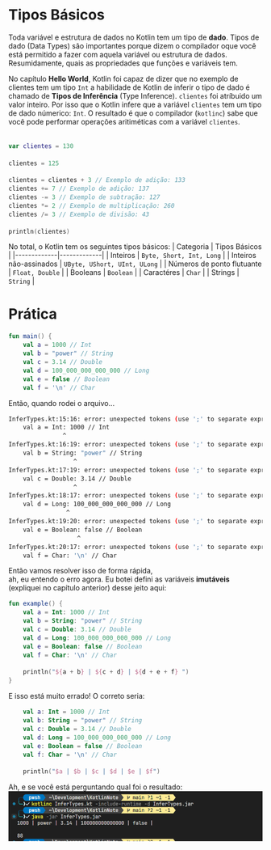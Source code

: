 # Tipos Básicos

Toda variável e estrutura de dados no Kotlin tem um tipo de **dado**. Tipos de dado (Data Types) são importantes porque dizem o compilador oque você está permitido a fazer com aquela variável ou estrutura de dados. Resumidamente, quais as propriedades que funções e variáveis tem.

No capítulo **Hello World**, Kotlin foi capaz de dizer que no exemplo de clientes tem um tipo `Int` a habilidade de Kotlin de inferir o tipo de dado é chamado de **Tipos de Inferência** (Type Inference). `clientes` foi atríbuido um valor inteiro. Por isso que o Kotlin infere que a variável `clientes` tem um tipo de dado númerico: `Int`. O resultado é que o compilador (`kotlinc`) sabe que você pode performar operações aritiméticas com a variável `clientes`.

```kotlin

var clientes = 130

clientes = 125

clientes = clientes + 3 // Exemplo de adição: 133
clientes += 7 // Exemplo de adição: 137
clientes -= 3 // Exemplo de subtração: 127
clientes *= 2 // Exemplo de multiplicação: 260
clientes /= 3 // Exemplo de divisão: 43

println(clientes)

```

No total, o Kotlin tem os seguintes tipos básicos:
| Categoria | Tipos Básicos |
|-------------|-------------|
| Inteiros    | `Byte, Short, Int, Long`    | 
| Inteiros não-assinados   | `UByte, UShort, UInt, ULong`    | 
| Números de ponto flutuante   | `Float, Double` |
| Booleans | `Boolean` |
| Caractéres | `Char` |
| Strings | `String` |


# Prática
```kotlin
fun main() {
    val a = 1000 // Int
    val b = "power" // String
    val c = 3.14 // Double
    val d = 100_000_000_000_000 // Long
    val e = false // Boolean
    val f = '\n' // Char


```

Então, quando rodei o arquivo...
```bash
InferTypes.kt:15:16: error: unexpected tokens (use ';' to separate expressions on the same line)
    val a = Int: 1000 // Int
               ^
InferTypes.kt:16:19: error: unexpected tokens (use ';' to separate expressions on the same line)
    val b = String: "power" // String
                  ^
InferTypes.kt:17:19: error: unexpected tokens (use ';' to separate expressions on the same line)
    val c = Double: 3.14 // Double
                  ^
InferTypes.kt:18:17: error: unexpected tokens (use ';' to separate expressions on the same line)
    val d = Long: 100_000_000_000_000 // Long
                ^
InferTypes.kt:19:20: error: unexpected tokens (use ';' to separate expressions on the same line)
    val e = Boolean: false // Boolean
                   ^
InferTypes.kt:20:17: error: unexpected tokens (use ';' to separate expressions on the same line)
    val f = Char: '\n' // Char
```

Então vamos resolver isso de forma rápida,<br />
ah, eu entendo o erro agora.
Eu botei defini as variáveis **imutáveis** (expliquei no capítulo anterior) desse jeito aqui:

```kotlin
fun example() {
    val a = Int: 1000 // Int
    val b = String: "power" // String
    val c = Double: 3.14 // Double
    val d = Long: 100_000_000_000_000 // Long
    val e = Boolean: false // Boolean
    val f = Char: '\n' // Char

    println("${a + b} | ${c + d} | ${d + e + f} ")
}
```
E isso está muito errado!
O correto seria:
```kotlin
    val a: Int = 1000 // Int
    val b: String = "power" // String
    val c: Double = 3.14 // Double
    val d: Long = 100_000_000_000_000 // Long
    val e: Boolean = false // Boolean
    val f: Char = '\n' // Char

    println("$a | $b | $c | $d | $e | $f")
```

Ah, e se você está perguntando qual foi o resultado:
<img src="../img/CompilerKotlin.png">
